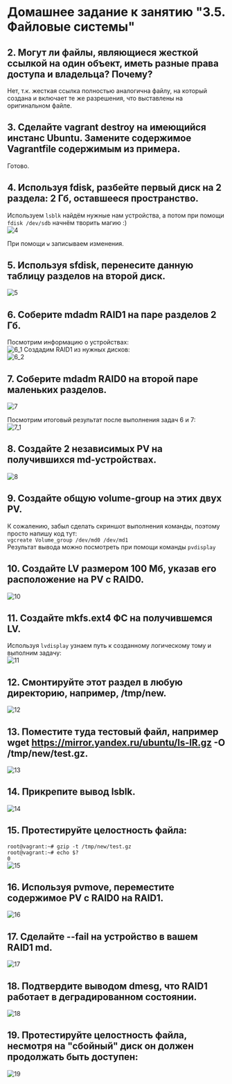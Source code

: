 # Домашнее задание к занятию "3.5. Файловые системы"

## 2. Могут ли файлы, являющиеся жесткой ссылкой на один объект, иметь разные права доступа и владельца? Почему?
Нет, т.к. жесткая ссылка полностью аналогична файлу, на который создана и включает те же разрешения, что выставлены на оригинальном файле.

## 3. Сделайте vagrant destroy на имеющийся инстанс Ubuntu. Замените содержимое Vagrantfile содержимым из примера.
Готово.

## 4. Используя fdisk, разбейте первый диск на 2 раздела: 2 Гб, оставшееся пространство.
Используем ``lsblk`` найдём нужные нам устройства, а потом при помощи ``fdisk /dev/sdb`` начнём творить магию :)   
![4](https://user-images.githubusercontent.com/68470186/136692875-fe22f428-bf05-4aea-a795-14527c5bcbe8.png)

При помощи ``w`` записываем изменения.

## 5. Используя sfdisk, перенесите данную таблицу разделов на второй диск.
![5](https://user-images.githubusercontent.com/68470186/136692877-b79a234e-118b-4cc0-a7d5-6e14d2d2dac0.png)


## 6. Соберите mdadm RAID1 на паре разделов 2 Гб.
Посмотрим информацию о устройствах:  
![6_1](https://user-images.githubusercontent.com/68470186/136692880-1416ea8d-8fc6-4145-97f0-32361bbbee0c.png)
Создадим RAID1 из нужных дисков:  
![6_2](https://user-images.githubusercontent.com/68470186/136692885-e5e533f2-ed4d-41ea-9efc-53c3e9634e33.png)


## 7. Соберите mdadm RAID0 на второй паре маленьких разделов.
![7](https://user-images.githubusercontent.com/68470186/136692888-2a687a5a-ffd7-4f9d-8563-ca649496ac1d.png)

Посмотрим итоговый результат после выполнения задач 6 и 7:  
![7_1](https://user-images.githubusercontent.com/68470186/136692889-43cb3e65-a4f6-49f4-804f-7863a53fa28c.png)

## 8. Создайте 2 независимых PV на получившихся md-устройствах.
![8](https://user-images.githubusercontent.com/68470186/136692891-e6019962-3515-4544-9466-f5e28981d9a1.png)


## 9. Создайте общую volume-group на этих двух PV.
К сожалению, забыл сделать скриншот выполнения команды, поэтому просто напишу код тут:  
``vgcreate Volume_group /dev/md0 /dev/md1``  
Результат вывода можно посмотреть при помощи команды ``pvdisplay``

## 10. Создайте LV размером 100 Мб, указав его расположение на PV с RAID0.
![10](https://user-images.githubusercontent.com/68470186/136692894-e248a126-a029-4e0c-b7ba-b2c36228a000.png)


## 11. Создайте mkfs.ext4 ФС на получившемся LV.
Используя ``lvdisplay`` узнаем путь к созданному логическому тому и выполним задачу:  
![11](https://user-images.githubusercontent.com/68470186/136692900-b70cc474-5f05-4311-9d19-4b774cc5b59d.png)

## 12. Смонтируйте этот раздел в любую директорию, например, /tmp/new.
![12](https://user-images.githubusercontent.com/68470186/136692902-f3ca7370-454a-4953-b107-cd1091aab638.png)

## 13. Поместите туда тестовый файл, например wget https://mirror.yandex.ru/ubuntu/ls-lR.gz -O /tmp/new/test.gz.
![13](https://user-images.githubusercontent.com/68470186/136692904-96151722-7b09-4b83-a3cd-0d122e8ec8a8.png)

## 14. Прикрепите вывод lsblk.
![14](https://user-images.githubusercontent.com/68470186/136692910-aab110bd-eb1d-462e-b040-2e6a99a23a16.png)

## 15. Протестируйте целостность файла:

``root@vagrant:~# gzip -t /tmp/new/test.gz``  
``root@vagrant:~# echo $?``  
``0``  
![15](https://user-images.githubusercontent.com/68470186/136692917-a4dcfcea-27ac-4e59-9610-5ec7169e00f8.png)

## 16. Используя pvmove, переместите содержимое PV с RAID0 на RAID1.
![16](https://user-images.githubusercontent.com/68470186/136692920-4de9c631-8a54-47e3-83e6-dcf1a0b8f0e7.png)

## 17. Сделайте --fail на устройство в вашем RAID1 md.
![17](https://user-images.githubusercontent.com/68470186/136692923-4058dc2f-9966-40a5-900f-40ff7f50745e.png)

## 18. Подтвердите выводом dmesg, что RAID1 работает в деградированном состоянии.
![18](https://user-images.githubusercontent.com/68470186/136692926-65cd08f0-d68a-48a6-9699-591756402f59.png)

## 19. Протестируйте целостность файла, несмотря на "сбойный" диск он должен продолжать быть доступен:
![19](https://user-images.githubusercontent.com/68470186/136692941-dee0531e-7b13-4df7-b5c6-64ec12ecb083.png)

